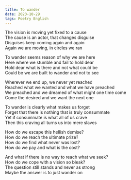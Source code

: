 ```yaml
---
title: To wander
date: 2023-10-29
tags: Poetry English
---
```


The vision is moving yet fixed to a cause <br>
The cause is an actor, that changes disguise <br>
Disguises keep coming again and again <br>
Again we are moving, in circles we ran <br>

To wander seems reason of why we are here <br>
Here where we stumble and fail to hold dear <br>
Hold dear what is there and not what could be <br>
Could be we are built to wander and not to see <br>

Wherever we end up, we never yet reached <br>
Reached what we wanted and what we have preached <br>
We preached and we dreamed of what might one time come <br>
Come the desired and we want the next one <br>

To wander is clearly what makes us forget <br>
Forget that there is nothing that is truly consummate <br>
Yet if consummate is what all of us crave <br>
Then this craving all turns us into mere slaves <br>

How do we escape this hellish demise? <br>
How do we reach the ultimate prize? <br>
How do we find what never was lost? <br>
How do we pay and what is the cost? <br>

And what if there is no way to reach what we seek? <br>
How do we cope with a vision so bleak? <br>
The question still stands and never as strong <br>
Maybe the answer is to just wander on <br>
